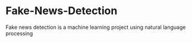 # Fake-News-Detection
Fake news detection is a machine learning project using natural language processing
